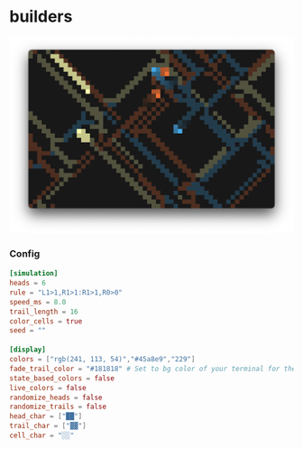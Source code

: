 # builders
![builders](/assets/trmt_v0_4_0_builders_example.png)

### Config
```toml
[simulation]
heads = 6
rule = "L1>1,R1>1:R1>1,R0>0"
speed_ms = 8.0
trail_length = 16
color_cells = true
seed = ""

[display]
colors = ["rgb(241, 113, 54)","#45a8e9","229"]
fade_trail_color = "#181818" # Set to bg color of your terminal for the trails to fade out 
state_based_colors = false
live_colors = false
randomize_heads = false
randomize_trails = false
head_char = ["██"]
trail_char = ["▓▓"]
cell_char = "░░"
```